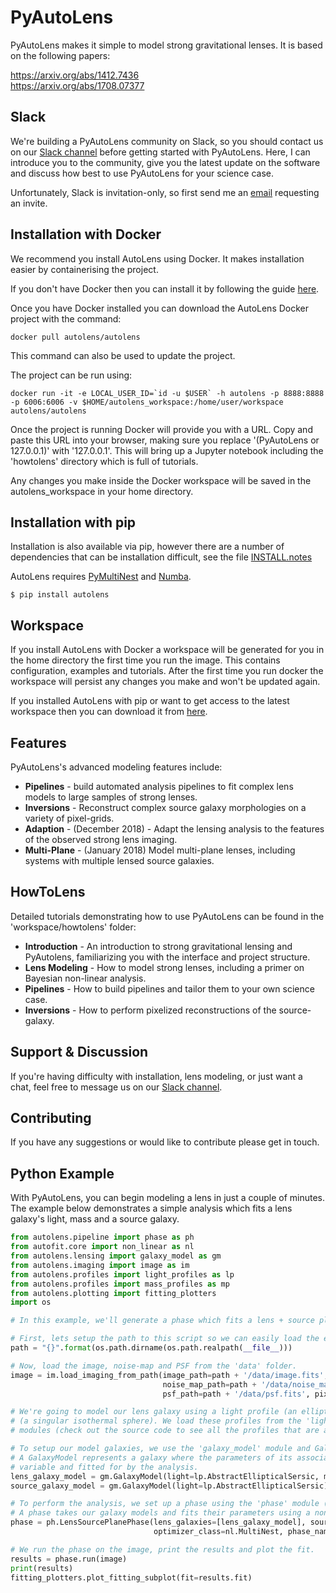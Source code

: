 # PyAutoLens

PyAutoLens makes it simple to model strong gravitational lenses. It is based on the following papers:

https://arxiv.org/abs/1412.7436<br/>
https://arxiv.org/abs/1708.07377

## Slack

We're building a PyAutoLens community on Slack, so you should contact us on our [Slack channel](https://pyautolens.slack.com/) before getting started with PyAutoLens. Here, I can introduce you to the community, give you the latest update on the software and discuss how best to use PyAutoLens for your science case.

Unfortunately, Slack is invitation-only, so first send me an [email](https://github.com/Jammy2211) requesting an invite.

## Installation with Docker

We recommend you install AutoLens using Docker. It makes installation easier by containerising the project.

If you don't have Docker then you can install it by following the guide [here](https://docs.docker.com/install/).

Once you have Docker installed you can download the AutoLens Docker project with the command:

```
docker pull autolens/autolens
```

This command can also be used to update the project.

The project can be run using:

```
docker run -it -e LOCAL_USER_ID=`id -u $USER` -h autolens -p 8888:8888 -p 6006:6006 -v $HOME/autolens_workspace:/home/user/workspace autolens/autolens
```

Once the project is running Docker will provide you with a URL. Copy and paste this URL into your browser, making sure you replace '(PyAutoLens or 127.0.0.1)' with '127.0.0.1'. This will bring up a Jupyter notebook including the 'howtolens' directory which is full of tutorials.

Any changes you make inside the Docker workspace will be saved in the autolens_workspace in your home directory.

## Installation with pip

Installation is also available via pip, however there are a number of dependencies that can be installation difficult, see the file [INSTALL.notes](https://github.com/Jammy2211/PyAutoLens/blob/master/INSTALL.notes)

AutoLens requires [PyMultiNest](http://johannesbuchner.github.io/pymultinest-tutorial/install.html) and [Numba](https://github.com/numba/numba).

```
$ pip install autolens
```

## Workspace

If you install AutoLens with Docker a workspace will be generated for you in the home directory the first time you run the image. This contains configuration, examples and tutorials. After the first time you run docker the workspace will persist any changes you make and won't be updated again.

If you installed AutoLens with pip or want to get access to the latest workspace then you can download it from [here](https://drive.google.com/open?id=1QOwXBy2CFmdngN35tjQ4AsoiEHKWpoHR).

## Features

PyAutoLens's advanced modeling features include:

- **Pipelines** - build automated analysis pipelines to fit complex lens models to large samples of strong lenses.
- **Inversions** - Reconstruct complex source galaxy morphologies on a variety of pixel-grids.
- **Adaption** - (December 2018) - Adapt the lensing analysis to the features of the observed strong lens imaging.
- **Multi-Plane** - (January 2018) Model multi-plane lenses, including systems with multiple lensed source galaxies.

## HowToLens

Detailed tutorials demonstrating how to use PyAutoLens can be found in the 'workspace/howtolens' folder:

- **Introduction** - An introduction to strong gravitational lensing and PyAutolens, familiarizing you with the interface and project structure.
- **Lens Modeling** - How to model strong lenses, including a primer on Bayesian non-linear analysis.
- **Pipelines** - How to build pipelines and tailor them to your own science case.
- **Inversions** - How to perform pixelized reconstructions of the source-galaxy.

## Support & Discussion

If you're having difficulty with installation, lens modeling, or just want a chat, feel free to message us on our [Slack channel](https://pyautolens.slack.com/).

## Contributing

If you have any suggestions or would like to contribute please get in touch.

## Python Example

With PyAutoLens, you can begin modeling a lens in just a couple of minutes. The example below demonstrates a simple analysis which fits a lens galaxy's light, mass and a source galaxy.

```python
from autolens.pipeline import phase as ph
from autofit.core import non_linear as nl
from autolens.lensing import galaxy_model as gm
from autolens.imaging import image as im
from autolens.profiles import light_profiles as lp
from autolens.profiles import mass_profiles as mp
from autolens.plotting import fitting_plotters
import os

# In this example, we'll generate a phase which fits a lens + source plane system.

# First, lets setup the path to this script so we can easily load the example data.
path = "{}".format(os.path.dirname(os.path.realpath(__file__)))

# Now, load the image, noise-map and PSF from the 'data' folder.
image = im.load_imaging_from_path(image_path=path + '/data/image.fits',
                                  noise_map_path=path + '/data/noise_maps.fits',
                                  psf_path=path + '/data/psf.fits', pixel_scale=0.1)

# We're going to model our lens galaxy using a light profile (an elliptical Sersic) and mass profile
# (a singular isothermal sphere). We load these profiles from the 'light_profile (lp)' and 'mass_profile (mp)'
# modules (check out the source code to see all the profiles that are available).

# To setup our model galaxies, we use the 'galaxy_model' module and GalaxyModel class. 
# A GalaxyModel represents a galaxy where the parameters of its associated profiles are 
# variable and fitted for by the analysis.
lens_galaxy_model = gm.GalaxyModel(light=lp.AbstractEllipticalSersic, mass=mp.EllipticalIsothermal)
source_galaxy_model = gm.GalaxyModel(light=lp.AbstractEllipticalSersic)

# To perform the analysis, we set up a phase using the 'phase' module (imported as 'ph').
# A phase takes our galaxy models and fits their parameters using a non-linear search (in this case, MultiNest).
phase = ph.LensSourcePlanePhase(lens_galaxies=[lens_galaxy_model], source_galaxies=[source_galaxy_model],
                                optimizer_class=nl.MultiNest, phase_name='phase_example')

# We run the phase on the image, print the results and plot the fit.
results = phase.run(image)
print(results)
fitting_plotters.plot_fitting_subplot(fit=results.fit)

```
